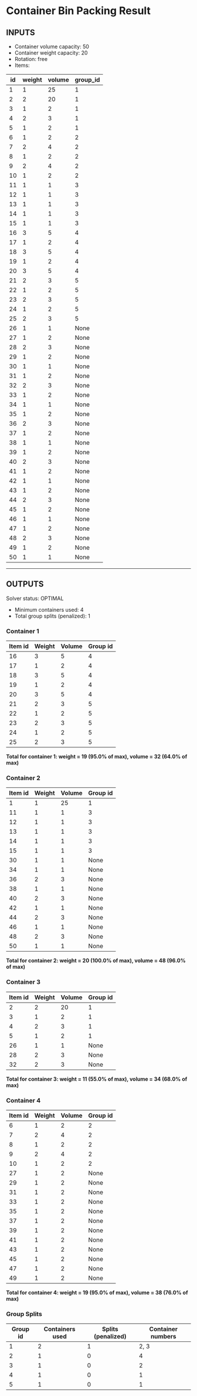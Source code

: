 # Container Bin Packing Result

## INPUTS
- Container volume capacity: 50
- Container weight capacity: 20
- Rotation: free
- Items:

| id | weight | volume | group_id |
|----|--------|--------|----------|
| 1 | 1 | 25 | 1 |
| 2 | 2 | 20 | 1 |
| 3 | 1 | 2 | 1 |
| 4 | 2 | 3 | 1 |
| 5 | 1 | 2 | 1 |
| 6 | 1 | 2 | 2 |
| 7 | 2 | 4 | 2 |
| 8 | 1 | 2 | 2 |
| 9 | 2 | 4 | 2 |
| 10 | 1 | 2 | 2 |
| 11 | 1 | 1 | 3 |
| 12 | 1 | 1 | 3 |
| 13 | 1 | 1 | 3 |
| 14 | 1 | 1 | 3 |
| 15 | 1 | 1 | 3 |
| 16 | 3 | 5 | 4 |
| 17 | 1 | 2 | 4 |
| 18 | 3 | 5 | 4 |
| 19 | 1 | 2 | 4 |
| 20 | 3 | 5 | 4 |
| 21 | 2 | 3 | 5 |
| 22 | 1 | 2 | 5 |
| 23 | 2 | 3 | 5 |
| 24 | 1 | 2 | 5 |
| 25 | 2 | 3 | 5 |
| 26 | 1 | 1 | None |
| 27 | 1 | 2 | None |
| 28 | 2 | 3 | None |
| 29 | 1 | 2 | None |
| 30 | 1 | 1 | None |
| 31 | 1 | 2 | None |
| 32 | 2 | 3 | None |
| 33 | 1 | 2 | None |
| 34 | 1 | 1 | None |
| 35 | 1 | 2 | None |
| 36 | 2 | 3 | None |
| 37 | 1 | 2 | None |
| 38 | 1 | 1 | None |
| 39 | 1 | 2 | None |
| 40 | 2 | 3 | None |
| 41 | 1 | 2 | None |
| 42 | 1 | 1 | None |
| 43 | 1 | 2 | None |
| 44 | 2 | 3 | None |
| 45 | 1 | 2 | None |
| 46 | 1 | 1 | None |
| 47 | 1 | 2 | None |
| 48 | 2 | 3 | None |
| 49 | 1 | 2 | None |
| 50 | 1 | 1 | None |

---
## OUTPUTS
Solver status: OPTIMAL
- Minimum containers used: 4
- Total group splits (penalized): 1

### Container 1
| Item id | Weight | Volume | Group id |
|---------|--------|--------|----------|
| 16 | 3 | 5 | 4 |
| 17 | 1 | 2 | 4 |
| 18 | 3 | 5 | 4 |
| 19 | 1 | 2 | 4 |
| 20 | 3 | 5 | 4 |
| 21 | 2 | 3 | 5 |
| 22 | 1 | 2 | 5 |
| 23 | 2 | 3 | 5 |
| 24 | 1 | 2 | 5 |
| 25 | 2 | 3 | 5 |
**Total for container 1: weight = 19 (95.0% of max), volume = 32 (64.0% of max)**

### Container 2
| Item id | Weight | Volume | Group id |
|---------|--------|--------|----------|
| 1 | 1 | 25 | 1 |
| 11 | 1 | 1 | 3 |
| 12 | 1 | 1 | 3 |
| 13 | 1 | 1 | 3 |
| 14 | 1 | 1 | 3 |
| 15 | 1 | 1 | 3 |
| 30 | 1 | 1 | None |
| 34 | 1 | 1 | None |
| 36 | 2 | 3 | None |
| 38 | 1 | 1 | None |
| 40 | 2 | 3 | None |
| 42 | 1 | 1 | None |
| 44 | 2 | 3 | None |
| 46 | 1 | 1 | None |
| 48 | 2 | 3 | None |
| 50 | 1 | 1 | None |
**Total for container 2: weight = 20 (100.0% of max), volume = 48 (96.0% of max)**

### Container 3
| Item id | Weight | Volume | Group id |
|---------|--------|--------|----------|
| 2 | 2 | 20 | 1 |
| 3 | 1 | 2 | 1 |
| 4 | 2 | 3 | 1 |
| 5 | 1 | 2 | 1 |
| 26 | 1 | 1 | None |
| 28 | 2 | 3 | None |
| 32 | 2 | 3 | None |
**Total for container 3: weight = 11 (55.0% of max), volume = 34 (68.0% of max)**

### Container 4
| Item id | Weight | Volume | Group id |
|---------|--------|--------|----------|
| 6 | 1 | 2 | 2 |
| 7 | 2 | 4 | 2 |
| 8 | 1 | 2 | 2 |
| 9 | 2 | 4 | 2 |
| 10 | 1 | 2 | 2 |
| 27 | 1 | 2 | None |
| 29 | 1 | 2 | None |
| 31 | 1 | 2 | None |
| 33 | 1 | 2 | None |
| 35 | 1 | 2 | None |
| 37 | 1 | 2 | None |
| 39 | 1 | 2 | None |
| 41 | 1 | 2 | None |
| 43 | 1 | 2 | None |
| 45 | 1 | 2 | None |
| 47 | 1 | 2 | None |
| 49 | 1 | 2 | None |
**Total for container 4: weight = 19 (95.0% of max), volume = 38 (76.0% of max)**

### Group Splits
| Group id | Containers used | Splits (penalized) | Container numbers |
|----------|----------------|--------------------|-------------------|
| 1 | 2 | 1 | 2, 3 |
| 2 | 1 | 0 | 4 |
| 3 | 1 | 0 | 2 |
| 4 | 1 | 0 | 1 |
| 5 | 1 | 0 | 1 |
